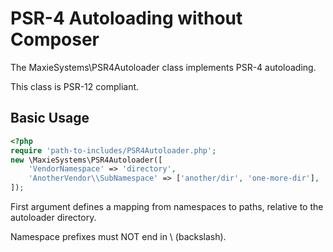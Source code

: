 # PSR-4 Autoloading without Composer

The MaxieSystems\PSR4Autoloader class implements PSR-4 autoloading.

This class is PSR-12 compliant.

Basic Usage
-----------
~~~php
<?php
require 'path-to-includes/PSR4Autoloader.php';
new \MaxieSystems\PSR4Autoloader([
    'VendorNamespace' => 'directory',
    'AnotherVendor\\SubNamespace' => ['another/dir', 'one-more-dir'],
]);
~~~

First argument defines a mapping from namespaces to paths, relative to the autoloader directory.

Namespace prefixes must NOT end in \ (backslash).
